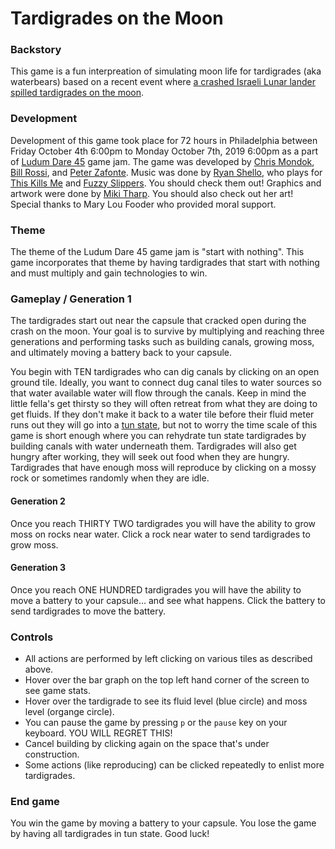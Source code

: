 # Tardigrades on the Moon

### Backstory
This game is a fun interpreation of simulating moon life for tardigrades (aka waterbears) based on a recent event where [a crashed Israeli Lunar lander spilled tardigrades on the moon](https://www.wired.com/story/a-crashed-israeli-lunar-lander-spilled-tardigrades-on-the-moon/).

### Development
Development of this game took place for 72 hours in Philadelphia between Friday October 4th 6:00pm to Monday October 7th, 2019 6:00pm as a part of [Ludum Dare 45](https://ldjam.com/events/ludum-dare/45) game jam. The game was developed by [Chris Mondok](https://chrismondok.github.io/), [Bill Rossi](https://github.com/bassguitarbill), and [Peter Zafonte](https://www.pzafonte.com/). Music was done by [Ryan Shello](https://www.ryanshellomusic.com/), who plays for [This Kills Me](https://thiskillsme.bandcamp.com/) and [Fuzzy Slippers](https://fuzzyslippers.bandcamp.com/). You should check them out! Graphics and artwork were done by [Miki Tharp](https://www.mikitharp.com/). You should also check out her art! Special thanks to Mary Lou Fooder who provided moral support. 

### Theme
The theme of the Ludum Dare 45 game jam is "start with nothing". This game incorporates that theme by having tardigrades that start with nothing and must multiply and gain technologies to win.

### Gameplay / Generation 1
The tardigrades start out near the capsule that cracked open during the crash on the moon. Your goal is to survive by multiplying and reaching three generations and performing tasks such as building canals, growing moss, and ultimately moving a battery back to your capsule.

You begin with TEN tardigrades who can dig canals by clicking on an open ground tile. Ideally, you want to connect dug canal tiles to water sources so that water available water will flow through the canals. Keep in mind the little fella's get thirsty so they will often retreat from what they are doing to get fluids. If they don't make it back to a water tile before their fluid meter runs out they will go into a [tun state](http://www.bbc.com/earth/story/20150313-the-toughest-animals-on-earth), but not to worry the time scale of this game is short enough where you can rehydrate tun state tardigrades by building canals with water underneath them. Tardigrades will also get hungry after working, they will seek out food when they are hungry. Tardigrades that have enough moss will reproduce by clicking on a mossy rock or sometimes randomly when they are idle.

#### Generation 2
Once you reach THIRTY TWO tardigrades you will have the ability to grow moss on rocks near water. Click a rock near water to send tardigrades to grow moss.

#### Generation 3
Once you reach ONE HUNDRED tardigrades you will have the ability to move a battery to your capsule... and see what happens. Click the battery to send tardigrades to move the battery.

### Controls
- All actions are performed by left clicking on various tiles as described above. 
- Hover over the bar graph on the top left hand corner of the screen to see game stats.
- Hover over the tardigrade to see its fluid level (blue circle) and moss level (organge circle).
- You can pause the game by pressing `p` or the `pause` key on your keyboard. YOU WILL REGRET THIS!
- Cancel building by clicking again on the space that's under construction.
- Some actions (like reproducing) can be clicked repeatedly to enlist more tardigrades.

### End game
You win the game by moving a battery to your capsule. You lose the game by having all tardigrades in tun state. Good luck!


